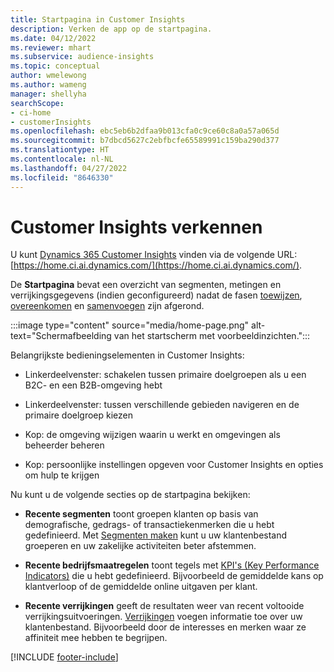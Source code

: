 ```yaml
---
title: Startpagina in Customer Insights
description: Verken de app op de startpagina.
ms.date: 04/12/2022
ms.reviewer: mhart
ms.subservice: audience-insights
ms.topic: conceptual
author: wmelewong
ms.author: wameng
manager: shellyha
searchScope:
- ci-home
- customerInsights
ms.openlocfilehash: ebc5eb6b2dfaa9b013cfa0c9ce60c8a0a57a065d
ms.sourcegitcommit: b7dbcd5627c2ebfbcfe65589991c159ba290d377
ms.translationtype: HT
ms.contentlocale: nl-NL
ms.lasthandoff: 04/27/2022
ms.locfileid: "8646330"
---
```

# <a name="explore-customer-insights"></a>Customer Insights verkennen

U kunt [Dynamics 365 Customer Insights](https://home.ci.ai.dynamics.com/) vinden via de volgende URL: [https://home.ci.ai.dynamics.com/](https://home.ci.ai.dynamics.com/).

De **Startpagina** bevat een overzicht van segmenten, metingen en verrijkingsgegevens (indien geconfigureerd) nadat de fasen [toewijzen](map-entities.md), [overeenkomen](match-entities.md) en [samenvoegen](merge-entities.md) zijn afgerond.

:::image type="content" source="media/home-page.png" alt-text="Schermafbeelding van het startscherm met voorbeeldinzichten.":::

Belangrijkste bedieningselementen in Customer Insights:

- Linkerdeelvenster: schakelen tussen primaire doelgroepen als u een B2C- en een B2B-omgeving hebt

- Linkerdeelvenster: tussen verschillende gebieden navigeren en de primaire doelgroep kiezen

- Kop: de omgeving wijzigen waarin u werkt en omgevingen als beheerder beheren

- Kop: persoonlijke instellingen opgeven voor Customer Insights en opties om hulp te krijgen

Nu kunt u de volgende secties op de startpagina bekijken:

- **Recente segmenten** toont groepen klanten op basis van demografische, gedrags- of transactiekenmerken die u hebt gedefinieerd. Met [Segmenten maken](segments.md) kunt u uw klantenbestand groeperen en uw zakelijke activiteiten beter afstemmen.

- **Recente bedrijfsmaatregelen** toont tegels met [KPI's (Key Performance Indicators)](measures.md) die u hebt gedefinieerd. Bijvoorbeeld de gemiddelde kans op klantverloop of de gemiddelde online uitgaven per klant.

- **Recente verrijkingen** geeft de resultaten weer van recent voltooide verrijkingsuitvoeringen. [Verrijkingen](enrichment-hub.md) voegen informatie toe over uw klantenbestand. Bijvoorbeeld door de interesses en merken waar ze affiniteit mee hebben te begrijpen.


[!INCLUDE [footer-include](includes/footer-banner.md)]
